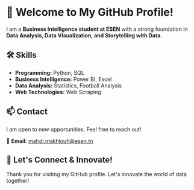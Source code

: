 # 🌟 Welcome to My GitHub Profile!  

I am a **Business Intelligence student at ESEN** with a strong foundation in **Data Analysis, Data Visualization, and Storytelling with Data**.  

## 🛠️ Skills  
- **Programming:** Python, SQL  
- **Business Intelligence:** Power BI, Excel  
- **Data Analysis:** Statistics, Football Analysis  
- **Web Technologies:** Web Scraping  

## 📫 Contact  
I am open to new opportunities. Feel free to reach out!  

📧 **Email:** [mahdi.makhloufi@esen.tn](mailto:mahdi.makhloufi@esen.tn)  

## 🚀 Let's Connect & Innovate!  
Thank you for visiting my GitHub profile. Let's innovate the world of data together!  
